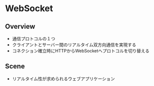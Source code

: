 # WebSocket

## Overview

- 通信プロトコルの１つ
- クライアントとサーバー間のリアルタイム双方向通信を実現する
- コネクション確立時にHTTPからWebSocketへプロトコルを切り替える

## Scene

- リアルタイム性が求められるウェブアプリケーション
